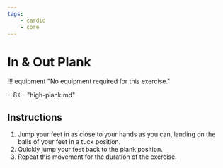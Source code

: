 ```yaml
---
tags:
    - cardio
    - core
---
```


#  In & Out Plank

!!! equipment "No equipment required for this exercise."

--8<-- "high-plank.md"

## Instructions

1. Jump your feet in as close to your hands as you can, landing on the balls of your feet in a tuck position.
2. Quickly jump your feet back to the plank position.
3. Repeat this movement for the duration of the exercise.